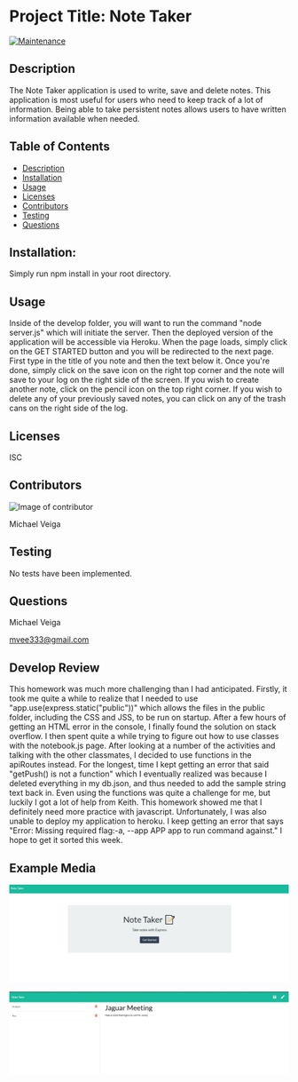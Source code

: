 # Project Title: Note Taker

[![Maintenance](https://img.shields.io/badge/Maintained%3F-no-red.svg)](https://bitbucket.org/lbesson/ansi-colors)

## Description

The Note Taker application is used to write, save and delete notes. This application is most useful for users who need to keep track of a lot of information. Being able to take persistent notes allows users to have written information available when needed.

## Table of Contents

- [Description](#Description)
- [Installation](#Installation)
- [Usage](#Usage)
- [Licenses](#Licenses)
- [Contributors](#Contributors)
- [Testing](#Testing)
- [Questions](#Questions)

## Installation:

Simply run npm install in your root directory.

## Usage

Inside of the develop folder, you will want to run the command "node server.js" which will initiate the server. Then the deployed version of the application will be accessible via Heroku. When the page loads, simply click on the GET STARTED button and you will be redirected to the next page. First type in the title of you note and then the text below it. Once you're done, simply click on the save icon on the right top corner and the note will save to your log on the right side of the screen. If you wish to create another note, click on the pencil icon on the top right corner. If you wish to delete any of your previously saved notes, you can click on any of the trash cans on the right side of the log.

## Licenses

ISC

## Contributors

![Image of contributor](https://avatars2.githubusercontent.com/u/61660025?v=4)

Michael Veiga

## Testing

No tests have been implemented.

## Questions

Michael Veiga

mvee333@gmail.com

## Develop Review

This homework was much more challenging than I had anticipated. Firstly, it took me quite a while to realize that I needed to use "app.use(express.static("public"))" which allows the files in the public folder, including the CSS and JSS, to be run on startup. After a few hours of getting an HTML error in the console, I finally found the solution on stack overflow. I then spent quite a while trying to figure out how to use classes with the notebook.js page. After looking at a number of the activities and talking with the other classmates, I decided to use functions in the apiRoutes instead. For the longest, time I kept getting an error that said "getPush() is not a function" which I eventually realized was because I deleted everything in my db.json, and thus needed to add the sample string text back in. Even using the functions was quite a challenge for me, but luckily I got a lot of help from Keith. This homework showed me that I definitely need more practice with javascript. Unfortunately, I was also unable to deploy my application to heroku. I keep getting an error that says "Error: Missing required flag:-a, --app APP app to run command against." I hope to get it sorted this week.

## Example Media

![Starting page](public\assets\images\nthomepage.png)

![Note Page](public\assets\images\ntnotepage.png)
